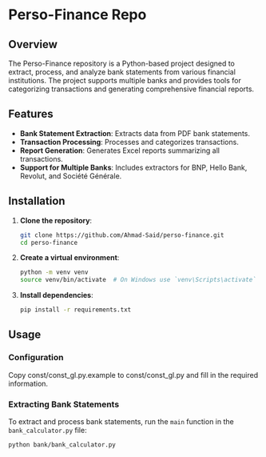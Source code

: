 # Perso-Finance Repo

## Overview

The Perso-Finance repository is a Python-based project designed to extract, process, and analyze bank statements from various financial institutions. The project supports multiple banks and provides tools for categorizing transactions and generating comprehensive financial reports.

## Features

- **Bank Statement Extraction**: Extracts data from PDF bank statements.
- **Transaction Processing**: Processes and categorizes transactions.
- **Report Generation**: Generates Excel reports summarizing all transactions.
- **Support for Multiple Banks**: Includes extractors for BNP, Hello Bank, Revolut, and Société Générale.

## Installation

1. **Clone the repository**:
    ```sh
    git clone https://github.com/Ahmad-Said/perso-finance.git
    cd perso-finance
    ```

2. **Create a virtual environment**:
    ```sh
    python -m venv venv
    source venv/bin/activate  # On Windows use `venv\Scripts\activate`
    ```

3. **Install dependencies**:
    ```sh
    pip install -r requirements.txt
    ```

## Usage

### Configuration

Copy const/const_gl.py.example to const/const_gl.py and fill in the required information.

### Extracting Bank Statements

To extract and process bank statements, run the `main` function in the `bank_calculator.py` file:

```sh
python bank/bank_calculator.py
```